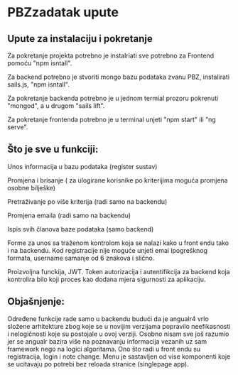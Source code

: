 # PBZzadatak upute

## Upute za instalaciju i pokretanje

Za pokretanje projekta potrebno je instalriati sve potrebno za Frontend pomoću "npm isntall".

Za backend potrebno je stvoriti mongo bazu podataka zvanu PBZ, instalirati sails.js, "npm isntall".

Za pokretanje backenda potrebno je u jednom termial prozoru pokrenuti "mongod", a u drugom "sails lift".

Za pokretanje frontenda potrebno je u terminal unjeti "npm start" ili "ng serve".

## Što je sve u funkciji:
Unos informacija u bazu podataka (register sustav)

Promjena i brisanje ( za ulogirane korisnike po kriterijima moguća promjena osobne bilješke)

Pretraživanje po više kriterija (radi samo na backendu)

Promjena emaila (radi samo na backendu)

Ispis svih članova baze podataka (samo backend)

Forme za unos sa traženom kontrolom koja se nalazi kako u front endu tako i na backendu. Kod registracije nije moguće unjeti emai lpogrešknog formata, username samanje od 6 znakova i slično.

Proizvoljna funckija, JWT. Token autorizacija i autentifikcija za backend koja kontrolira bilo koji proces kao dodana mjera sigurnosti za aplikaciju.

## Objašnjenje:
Određene funkcije rade samo u backendu budući da je angualr4 vrlo složene arhitekture zbog koje se u novijim verzijama popravilo neefikasnosti i nelogičnosti koje su postojale u ovoj verziji. Osobno nisam sve još razumio jer se angualr bazira više na poznavanju informacija vezanih uz sam framework nego na logici algoritama. Ono što radi u front endu su registracija, login i note change. Menu je sastavljen od vise komponenti koje se ucitavaju po potrebi bez reloada stranice (singlepage app). 